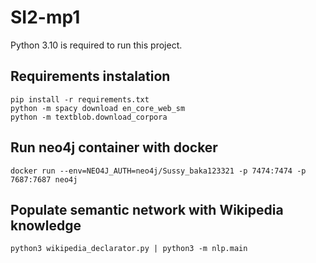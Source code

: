 # SI2-mp1

Python 3.10 is required to run this project.

## Requirements instalation

```
pip install -r requirements.txt
python -m spacy download en_core_web_sm
python -m textblob.download_corpora
```

## Run neo4j container with docker

```
docker run --env=NEO4J_AUTH=neo4j/Sussy_baka123321 -p 7474:7474 -p 7687:7687 neo4j
```

## Populate semantic network with Wikipedia knowledge

```
python3 wikipedia_declarator.py | python3 -m nlp.main
```
